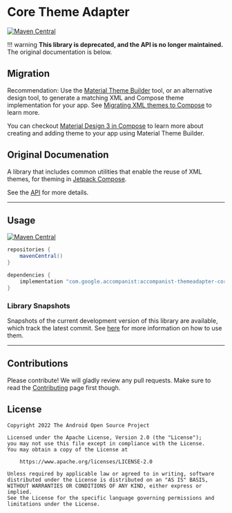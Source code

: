 # Core Theme Adapter

[![Maven Central](https://img.shields.io/maven-central/v/com.google.accompanist/accompanist-themeadapter-core)](https://search.maven.org/search?q=g:com.google.accompanist)

!!! warning
**This library is deprecated, and the API is no longer maintained.** The original documentation is below.

## Migration
Recommendation: Use the [Material Theme Builder](https://m3.material.io/theme-builder) tool, or an alternative design tool, to generate a matching XML and Compose theme implementation for your app. See [Migrating XML themes to Compose](https://developer.android.com/jetpack/compose/designsystems/views-to-compose) to learn more.

You can checkout [Material Design 3 in Compose](https://developer.android.com/jetpack/compose/designsystems/material3#material-theming) to learn more about creating and adding theme to your app using Material Theme Builder.

## Original Documenation

A library that includes common utilities that enable the reuse of XML themes, for theming in [Jetpack Compose][compose].

See the [API][api] for more details.

---

## Usage

[![Maven Central](https://img.shields.io/maven-central/v/com.google.accompanist/accompanist-themeadapter-core)](https://search.maven.org/search?q=g:com.google.accompanist)

``` groovy
repositories {
    mavenCentral()
}

dependencies {
    implementation "com.google.accompanist:accompanist-themeadapter-core:<version>"
}
```

### Library Snapshots

Snapshots of the current development version of this library are available, which track the latest commit. See [here](../using-snapshot-version) for more information on how to use them.

---

## Contributions

Please contribute! We will gladly review any pull requests.
Make sure to read the [Contributing](../contributing) page first though.

## License

```
Copyright 2022 The Android Open Source Project
 
Licensed under the Apache License, Version 2.0 (the "License");
you may not use this file except in compliance with the License.
You may obtain a copy of the License at

    https://www.apache.org/licenses/LICENSE-2.0

Unless required by applicable law or agreed to in writing, software
distributed under the License is distributed on an "AS IS" BASIS,
WITHOUT WARRANTIES OR CONDITIONS OF ANY KIND, either express or implied.
See the License for the specific language governing permissions and
limitations under the License.
```

[compose]: https://developer.android.com/jetpack/compose
[api]: ../api/themeadapter-core